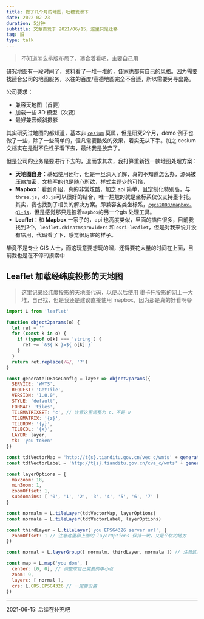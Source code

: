 ```yaml
---
title: 做了几个月的地图，吐槽发泄下
date: 2022-02-23
duration: 5分钟
subtitle: 文章首发于 2021/06/15，这里只是迁移
tag: 旧
type: talk
---
```


> 不知道怎么排版布局了，凑合着看吧，主要自己用

研究地图有一段时间了，资料看了一堆一堆的，各家也都有自己的风格。因为需要找适合公司的地图服务，以往的百度/高德地图完全不合适，所以需要另寻出路。

公司要求：

- 兼容天地图（首要）
- 加载一些 3D 模型（次要）
- 最好兼容倾斜摄影

其实研究过地图的都知道，基本非 [`cesium`](https://cesium.com/platform/cesiumjs/) 莫属，但是研究2个月，demo 例子也做了一些，除了一些简单的，但凡需要酷炫的效果，着实无从下手。加之 cesium 文档实在是耐不住性子看下去，最终我是放弃了。

但是公司的业务是要进行下去的，退而求其次，我打算重新找一款地图处理方案：

- **天地图自身**：基础使用还行，但是一旦深入了解，真的不知道怎么办，源码被压缩加密，文档写的也是随心所欲，样式主题少的可怜，
- **Mapbox**：看到介绍，真的非常炫酷，加之 api 简单，且定制化特别高，与`three.js`，`d3.js`可以很好的结合，唯一尴尬的就是坐标系仅仅支持墨卡托。其实，我也找到了相关的解决方案。即兼容各类坐标系，[`cgcs2000/mapbox-gl-js`](https://github.com/cgcs2000/mapbox-gl-js)，但是感觉那只是披着`mapbox`的另一个gis 处理工具。
- **Leaflet**：和 **Mapbox** 一家子的，api 也高度类似，里面的插件很多，目前我找到2个，`leaflet.chinatmsproviders` 和 `esri-leaflet`，但是对我来说并没有啥用，代码看了下，感觉很厉害的样子。

毕竟不是专业 GIS 人士，而这玩意要想玩的溜，还得要花大量的时间在上面，目前我也是在不停的摸索中

## Leaflet 加载经纬度投影的天地图

> 这里记录经纬度投影的天地图代码，以便以后使用
> 墨卡托投影的网上一大堆，自己找，但是我还是建议直接使用 mapbox，因为那是真的好看啊😄

```javascript
import L from 'leaflet'

function object2params(o) {
  let ret = ''
  for (const k in o) {
    if (typeof o[k] === 'string') {
      ret += `&${ k }=${ o[k] }`
    }
  }
  return ret.replace(/&/, '?')
}

const generateTDBaseConfig = layer => object2params({
  SERVICE: 'WMTS',
  REQUEST: 'GetTile',
  VERSION: '1.0.0',
  STYLE: 'default',
  FORMAT: 'tiles',
  TILEMATRIXSET: 'c', // 注意这里调整为 c，不是 w
  TILEMATRIX: '{z}',
  TILEROW: '{y}',
  TILECOL: '{x}',
  LAYER: layer,
  tk: 'you token'
})

const tdtVectorMap = 'http://t{s}.tianditu.gov.cn/vec_c/wmts' + generateTDBaseConfig('vec')
const tdtVectorLabel = 'http://t{s}.tianditu.gov.cn/cva_c/wmts' + generateTDBaseConfig('cva')

const layerOptions = {
  maxZoom: 18,
  minZoom: 1,
  zoomOffset: 1,
  subdomains: [ '0', '1', '2', '3', '4', '5', '6', '7' ]
}

const normalm = L.tileLayer(tdtVectorMap, layerOptions)
const normala = L.tileLayer(tdtVectorLabel, layerOptions)

const thirdLayer = L.tileLayer('you EPSG4326 server url', {
  zoomOffset: 1 // 注意这里和上面的 layerOptions 保持一致，又是个坑的地方
})

const normal = L.layerGroup([ normalm, thirdLayer, normala ]) // 注意这里的排序，越靠前越在地图底层

const map = L.map('you dom', {
  center: [0, 0], // 调整成自己需要的中心点
  zoom: 9,
  layers: [ normal ],
  crs: L.CRS.EPSG4326 // 一定要设置
})
```

---

2021-06-15: 后续在补充吧
